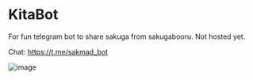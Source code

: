 # KitaBot
For fun telegram bot to share sakuga from sakugabooru. Not hosted yet. 

Chat: https://t.me/sakmad_bot

![image](https://media.tenor.com/BxOP1n9xgdIAAAAS/bocchi-bocchi-the-rock.gif)
